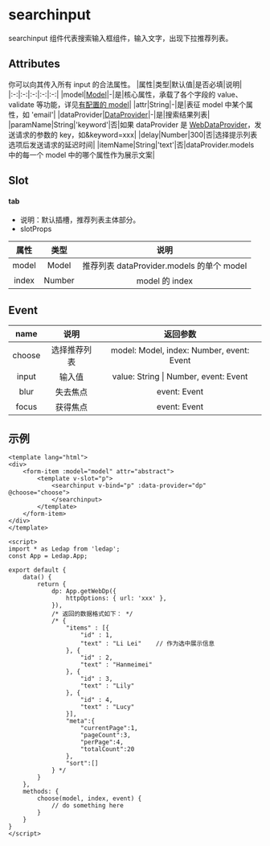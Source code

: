 # searchinput
searchinput 组件代表搜索输入框组件，输入文字，出现下拉推荐列表。

## Attributes
你可以向其传入所有 input 的合法属性。
|属性|类型|默认值|是否必填|说明|
|:-:|:-:|:-:|:-:|:-:|
|model|[Model](/api/model/#获取实例)|-|是|核心属性，承载了各个字段的 value、validate 等功能，详见[有配置的 model](/api/model/#有配置的-value)|
|attr|String|-|是|表征 model 中某个属性，如 'email'|
|dataProvider|[DataProvider](/api/DataProvider/)|-|是|搜索结果列表|
|paramName|String|'keyword'|否|如果 dataProvider 是 [WebDataProvider](/api/WebDataProvider/)，发送请求的参数的 key，如&keyword=xxx|
|delay|Number|300|否|选择提示列表选项后发送请求的延迟时间|
|itemName|String|'text'|否|dataProvider.models 中的每一个 model 中的哪个属性作为展示文案|


## Slot
#### tab
- 说明：默认插槽，推荐列表主体部分。
- slotProps

|属性|类型|说明|
|:-:|:-:|:-:|
|model|Model|推荐列表 dataProvider.models 的单个 model|
|index|Number|model 的 index|


## Event
|name|说明|返回参数|
|:-:|:-:|:-:|
|choose|选择推荐列表|model: Model, index: Number, event: Event|
|input|输入值|value: String \| Number, event: Event|
|blur|失去焦点|event: Event|
|focus|获得焦点|event: Event|


## 示例
```vue
<template lang="html">
<div>
    <form-item :model="model" attr="abstract">
        <template v-slot="p">
            <searchinput v-bind="p" :data-provider="dp" @choose="choose">
            </searchinput>
        </template>
    </form-item>
</div>
</template>

<script>
import * as Ledap from 'ledap';
const App = Ledap.App;

export default {
    data() {
        return {
            dp: App.getWebDp({
                httpOptions: { url: 'xxx' },
            }),
            /* 返回的数据格式如下： */
            /* {
                "items" : [{
                    "id" : 1,
                    "text" : "Li Lei"    // 作为选中展示信息
                }, {
                    "id" : 2,
                    "text" : "Hanmeimei"
                }, {
                    "id" : 3,
                    "text" : "Lily"
                }, {
                    "id" : 4,
                    "text" : "Lucy"
                }],
                "meta":{
                    "currentPage":1,
                    "pageCount":3,
                    "perPage":4,
                    "totalCount":20
                },
                "sort":[]
            } */
        }
    },
    methods: {
        choose(model, index, event) {
            // do something here
        }
    }
}
</script>
```
